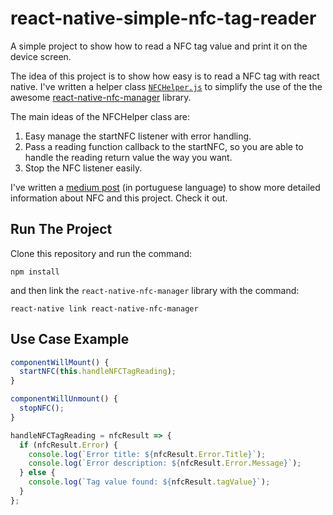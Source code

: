 # react-native-simple-nfc-tag-reader
A simple project to show how to read a NFC tag value and print it on the device screen.

The idea of this project is to show how easy is to read a NFC tag with react native. I've written a helper class [`NFCHelper.js`](https://gist.github.com/eduardo-santos/99cfab9cbf951aca5b3038ad6c8d70c9)
to simplify the use of the the awesome [react-native-nfc-manager](https://github.com/whitedogg13/react-native-nfc-manager) library. 

The main ideas of the NFCHelper class are:
1. Easy manage the startNFC listener with error handling.
2. Pass a reading function callback to the startNFC, so you are able to handle the reading return value the way you want.
3. Stop the NFC listener easily.

I've written a [medium post](https://medium.com/@eduardo.hensantos/leitura-de-tags-nfc-com-react-native-4bb015e8d718) (in portuguese language) to show more detailed information about NFC and this project. Check it out.

## Run The Project
Clone this repository and run the command:
```shell
npm install
```
and then link the `react-native-nfc-manager` library with the command:
```shell
react-native link react-native-nfc-manager
```

## Use Case Example
```javascript
componentWillMount() {
  startNFC(this.handleNFCTagReading);
}

componentWillUnmount() {
  stopNFC();
}

handleNFCTagReading = nfcResult => {
  if (nfcResult.Error) {
    console.log(`Error title: ${nfcResult.Error.Title}`);
    console.log(`Error description: ${nfcResult.Error.Message}`);
  } else {
    console.log(`Tag value found: ${nfcResult.tagValue}`);
  }
};
```
